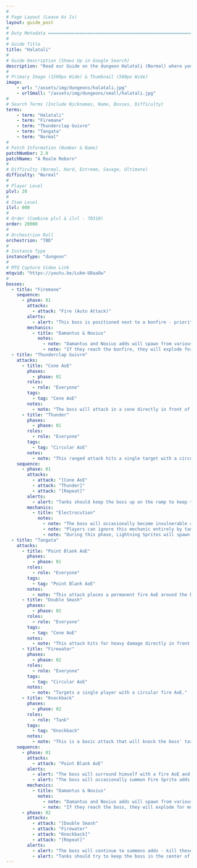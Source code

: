 ```yaml
---
#
# Page Layout (Leave As Is)
layout: guide_post
#
# Duty Metadata ================================================================
#
# Guide Title
title: "Halatali"
#
# Guide Description (Shows Up in Google Search)
description: "Read our Guide on the dungeon Halatali (Normal) where you'll face off against Firemane, Thunderclap Guivre, and Tangata."
#
# Primary Image (1500px Wide) & Thumbnail (500px Wide)
image:
    - url: "/assets/img/dungeons/halatali.jpg"
    - urlSmall: "/assets/img/dungeons/small/halatali.jpg"
#
# Search Terms (Include Nicknames, Name, Bosses, Difficulty)
terms:
    - term: "Halatali"
    - term: "Firemane"
    - term: "Thunderclap Guivre"
    - term: "Tangata"
    - term: "Normal"
#
# Patch Information (Number & Name)
patchNumber: 2.0
patchName: "A Realm Reborn"
#
# Difficulty (Normal, Hard, Extreme, Savage, Ultimate)
difficulty: "Normal"
#
# Player Level
plvl: 20
#
# Item Level
ilvl: 000
#
# Order (Combine plvl & ilvl - 70310)
order: 20000
#
# Orchestrion Roll
orchestrion: "TBD"
#
# Instance Type
instanceType: "dungeon"
#
# MTQ Capture Video Link
mtqvid: "https://youtu.be/Lukm-U8aaOw"
#
bosses:
  - title: "Firemane"
    sequence:
      - phase: 01
        attacks:
          - attack: "Fire (Auto Attack)"
        alerts:
          - alert: "This boss is positioned next to a bonfire - prioritize killing the adds that spawn before they reach the bonfire to avoid raid wide damage."
        mechanics:
          - title: "Damantus & Noxius"
            notes:
              - note: "Damantus and Noxius adds will spawn from various locations and make their way to the bonfire near the boss."
              - note: "If they reach the bonfire, they will explode for moderate raid wide damage - prioritize killing these adds."
  - title: "Thunderclap Guivre"
    attacks:
      - title: "Cone AoE"
        phases:
          - phase: 01
        roles:
          - role: "Everyone"
        tags:
          - tag: "Cone AoE"
        notes:
          - note: "The boss will attack in a cone directly in front of him - dodge as necessary."
      - title: "Thunder"
        phases:
          - phase: 01
        roles:
          - role: "Everyone"
        tags:
          - tag: "Circular AoE"
        notes:
          - note: "This ranged attack hits a single target with a circular lightning AoE."
    sequence:
      - phase: 01
        attacks:
          - attack: "[Cone AoE"
          - attack: "Thunder]"
          - attack: "[Repeat]"
        alerts:
          - alert: "Tanks should keep the boss up on the ramp to keep the party off the arena floor to avoid damage from Electrocution."
        mechanics:
          - title: "Electrocution"
            notes:
              - note: "The boss will occasionally become invulnerable and run to the center of the arena where he will electrocute the floor."
              - note: "Players can ignore this mechanic entirely by tanking and fighting the boss towards the base of the ramp into the arena."
              - note: "During this phase, Lightning Sprites will spawn that must be killed before the boss will return to the fight."
  - title: "Tangata"
    attacks:
      - title: "Point Blank AoE"
        phases:
          - phase: 01
        roles:
          - role: "Everyone"
        tags:
          - tag: "Point Blank AoE"
        notes:
          - note: "This attack places a permanent fire AoE around the boss while he immune to damage."
      - title: "Double Smash"
        phases:
          - phase: 02
        roles:
          - role: "Everyone"
        tags:
          - tag: "Cone AoE"
        notes:
          - note: "This attack hits for heavy damage directly in front of the boss - tank facing away from the group."
      - title: "Firewater"
        phases:
          - phase: 02
        roles:
          - role: "Everyone"
        tags:
          - tag: "Circular AoE"
        notes:
          - note: "Targets a single player with a circular fire AoE."
      - title: "Knockback"
        phases:
          - phase: 02
        roles:
          - role: "Tank"
        tags:
          - tag: "Knockback"
        notes:
          - note: "This is a basic attack that will knock the boss' target backwards."
    sequence:
      - phase: 01
        attacks:
          - attack: "Point Blank AoE"
        alerts:
          - alert: "The boss will surround himself with a fire AoE and become immune - kill the adds that spawn and he will eventually become mobile."
          - alert: "The boss will occasionally summon Fire Sprite adds - prioritize these after Damantus and Noxius adds."
        mechanics:
          - title: "Damantus & Noxius"
            notes:
              - note: "Damantus and Noxius adds will spawn from various locations and make their way to the boss."
              - note: "If they reach the boss, they will explode for moderate raid wide damage - prioritize killing these adds."
      - phase: 02
        attacks:
          - attack: "[Double Smash"
          - attack: "Firewater"
          - attack: "Knockback]"
          - attack: "[Repeat]"
        alerts:
          - alert: "The boss will continue to summons adds - kill these as necessary."
          - alert: "Tanks should try to keep the boss in the center of the room to allow DPS adequate time to take out Damantus and Noxius adds before they reach the boss."
---
```

